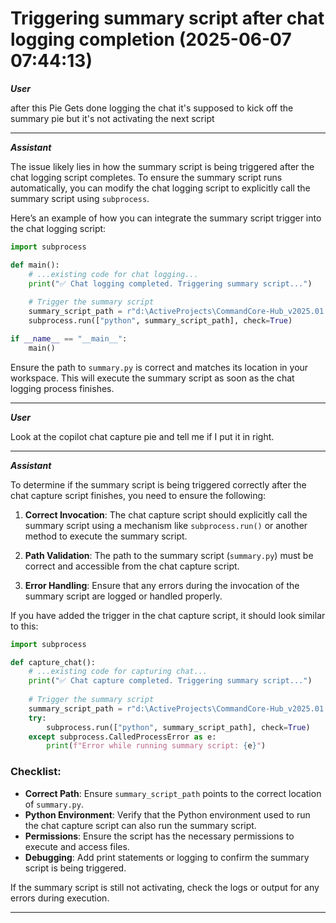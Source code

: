 <!-- Generated by SpecStory -->

# Triggering summary script after chat logging completion (2025-06-07 07:44:13)

_**User**_

 after this Pie Gets done logging the chat it's supposed to kick off the  summary pie  but it's not activating the next script

---

_**Assistant**_

The issue likely lies in how the summary script is being triggered after the chat logging script completes. To ensure the summary script runs automatically, you can modify the chat logging script to explicitly call the summary script using `subprocess`.

Here’s an example of how you can integrate the summary script trigger into the chat logging script:

```python
import subprocess

def main():
    # ...existing code for chat logging...
    print("✅ Chat logging completed. Triggering summary script...")
    
    # Trigger the summary script
    summary_script_path = r"d:\ActiveProjects\CommandCore-Hub_v2025.01.01\memory\logs\summary\summary_scripts\summary.py"
    subprocess.run(["python", summary_script_path], check=True)

if __name__ == "__main__":
    main()
```

Ensure the path to `summary.py` is correct and matches its location in your workspace. This will execute the summary script as soon as the chat logging process finishes.

---

_**User**_

Look at the copilot chat capture pie and tell me if I put it in right.

---

_**Assistant**_

To determine if the summary script is being triggered correctly after the chat capture script finishes, you need to ensure the following:

1. **Correct Invocation**: The chat capture script should explicitly call the summary script using a mechanism like `subprocess.run()` or another method to execute the summary script.

2. **Path Validation**: The path to the summary script (`summary.py`) must be correct and accessible from the chat capture script.

3. **Error Handling**: Ensure that any errors during the invocation of the summary script are logged or handled properly.

If you have added the trigger in the chat capture script, it should look similar to this:

```python
import subprocess

def capture_chat():
    # ...existing code for capturing chat...
    print("✅ Chat capture completed. Triggering summary script...")
    
    # Trigger the summary script
    summary_script_path = r"d:\ActiveProjects\CommandCore-Hub_v2025.01.01\memory\logs\summary\summary_scripts\summary.py"
    try:
        subprocess.run(["python", summary_script_path], check=True)
    except subprocess.CalledProcessError as e:
        print(f"Error while running summary script: {e}")
```

### Checklist:
- **Correct Path**: Ensure `summary_script_path` points to the correct location of `summary.py`.
- **Python Environment**: Verify that the Python environment used to run the chat capture script can also run the summary script.
- **Permissions**: Ensure the script has the necessary permissions to execute and access files.
- **Debugging**: Add print statements or logging to confirm the summary script is being triggered.

If the summary script is still not activating, check the logs or output for any errors during execution.

---

